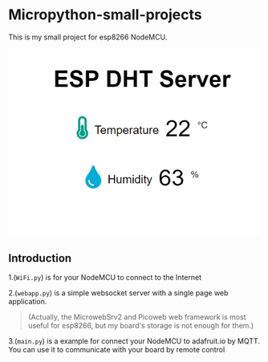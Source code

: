 # Micropython-small-projects
This is my small project for esp8266 NodeMCU.


![](index.png)

## Introduction

1.(`WiFi.py`) is for your NodeMCU to connect to the Internet

2.(`webapp.py`) is a simple websocket server with a single page web application.

>(Actually, the MicrowebSrv2 and Picoweb web framework is most useful for esp8266, but my board's storage is not enough for them.)

3.(`main.py`) is a example for connect your NodeMCU to adafruit.io by MQTT. You can use it to communicate with your board by remote control
